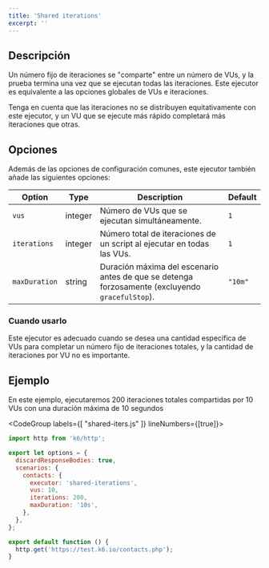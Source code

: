 ```yaml
---
title: 'Shared iterations'
excerpt: ''
---
```


## Descripción

Un número fijo de iteraciones se "comparte" entre un número de VUs, y la prueba termina una vez que se ejecutan todas las iteraciones. Este ejecutor es equivalente a las opciones globales de VUs e iteraciones.
 
Tenga en cuenta que las iteraciones no se distribuyen equitativamente con este ejecutor, y un VU que se ejecute más rápido completará más iteraciones que otras.


## Opciones

Además de las opciones de configuración comunes, este ejecutor también añade las siguientes opciones:

| Option        | Type    | Description                                                                        | Default |
| ------------- | ------- | ---------------------------------------------------------------------------------- | ------- |
| `vus`         | integer | Número de VUs que se ejecutan simultáneamente.                                                 | `1`     |
| `iterations`  | integer | Número total de iteraciones de un script al ejecutar en todas las VUs.                       | `1`     |
| `maxDuration` | string  | Duración máxima del escenario antes de que se detenga forzosamente (excluyendo `gracefulStop`). | `"10m"` |

### Cuando usarlo
 
Este ejecutor es adecuado cuando se desea una cantidad específica de VUs para completar un número fijo de iteraciones totales, y la cantidad de iteraciones por VU no es importante.
 
## Ejemplo
 
En este ejemplo, ejecutaremos 200 iteraciones totales compartidas por 10 VUs con una duración máxima de 10 segundos


<CodeGroup labels={[ "shared-iters.js" ]} lineNumbers={[true]}>

```javascript
import http from 'k6/http';

export let options = {
  discardResponseBodies: true,
  scenarios: {
    contacts: {
      executor: 'shared-iterations',
      vus: 10,
      iterations: 200,
      maxDuration: '10s',
    },
  },
};

export default function () {
  http.get('https://test.k6.io/contacts.php');
}
```

</CodeGroup>
